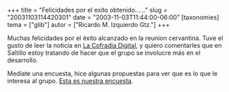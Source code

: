 +++
title = "Felicidades por el exito obtenido......"
slug = "20031103114420301"
date = "2003-11-03T11:44:00-06:00"
[taxonomies]
tema = ["glib"]
autor = ["Ricardo M. Izquierdo Gtz."]
+++

Muchas felicidades por el éxito alcanzado en la reunion cervantina. Tuve
el gusto de leer la noticia en [La Cofradia
Digital](http://www.cofradia.org), y quiero comentarles que en Saltillo
estoy tratando de hacer que el grupo se involucre más en el desarrollo.

Mediate una encuesta, hice algunas propuestas para ver que es lo que le
interesa al grupo. [Esta es nuestra
encuesta](http://www.linux-saltillo.org/modules.php?name=Surveys&pollID=7).
